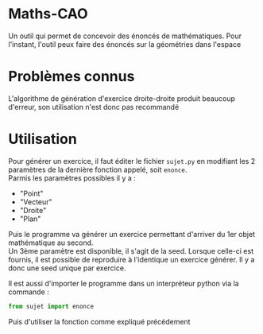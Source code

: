 # Maths-CAO
Un outil qui permet de concevoir des énoncés de mathématiques. Pour l'instant, l'outil peux faire des énoncés sur la géométries dans l'espace

# Problèmes connus
L'algorithme de génération d'exercice droite-droite produit beaucoup d'erreur, son utilisation n'est donc pas recommandé

# Utilisation
Pour générer un exercice, il faut éditer le fichier `sujet.py` en modifiant les 2 paramètres de la dernière fonction appelé, soit `enonce`.  
Parmis les paramètres possibles il y a :
- "Point"
- "Vecteur"
- "Droite"
- "Plan"

Puis le programme va générer un exercice permettant d'arriver du 1er objet mathématique au second.  
Un 3ème paramètre est disponible, il s'agit de la seed. Lorsque celle-ci est fournis, il est possible de reproduire à l'identique un exercice générer. 
Il y a donc une seed unique par exercice.

Il est aussi d'importer le programme dans un interpréteur python via la commande : 
```python
from sujet import enonce
```  
Puis d'utiliser la fonction comme expliqué précédement
